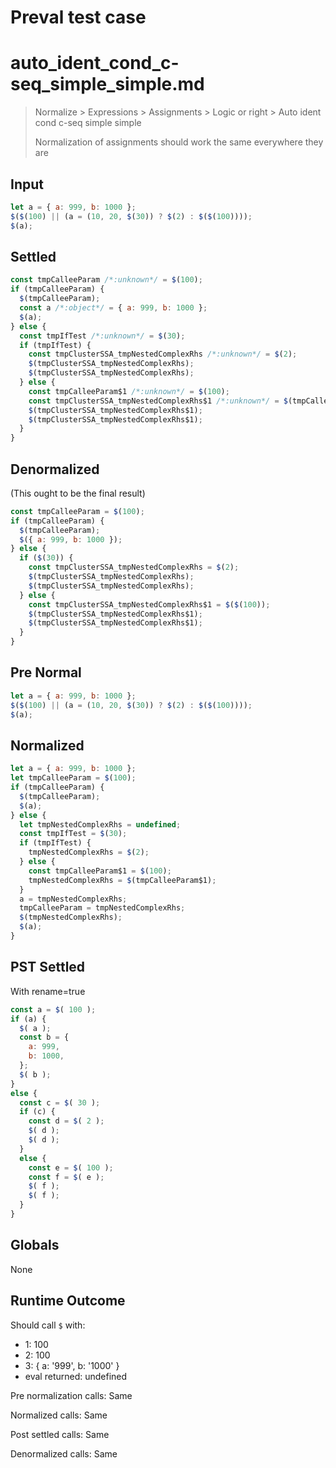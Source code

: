 # Preval test case

# auto_ident_cond_c-seq_simple_simple.md

> Normalize > Expressions > Assignments > Logic or right > Auto ident cond c-seq simple simple
>
> Normalization of assignments should work the same everywhere they are

## Input

`````js filename=intro
let a = { a: 999, b: 1000 };
$($(100) || (a = (10, 20, $(30)) ? $(2) : $($(100))));
$(a);
`````

## Settled


`````js filename=intro
const tmpCalleeParam /*:unknown*/ = $(100);
if (tmpCalleeParam) {
  $(tmpCalleeParam);
  const a /*:object*/ = { a: 999, b: 1000 };
  $(a);
} else {
  const tmpIfTest /*:unknown*/ = $(30);
  if (tmpIfTest) {
    const tmpClusterSSA_tmpNestedComplexRhs /*:unknown*/ = $(2);
    $(tmpClusterSSA_tmpNestedComplexRhs);
    $(tmpClusterSSA_tmpNestedComplexRhs);
  } else {
    const tmpCalleeParam$1 /*:unknown*/ = $(100);
    const tmpClusterSSA_tmpNestedComplexRhs$1 /*:unknown*/ = $(tmpCalleeParam$1);
    $(tmpClusterSSA_tmpNestedComplexRhs$1);
    $(tmpClusterSSA_tmpNestedComplexRhs$1);
  }
}
`````

## Denormalized
(This ought to be the final result)

`````js filename=intro
const tmpCalleeParam = $(100);
if (tmpCalleeParam) {
  $(tmpCalleeParam);
  $({ a: 999, b: 1000 });
} else {
  if ($(30)) {
    const tmpClusterSSA_tmpNestedComplexRhs = $(2);
    $(tmpClusterSSA_tmpNestedComplexRhs);
    $(tmpClusterSSA_tmpNestedComplexRhs);
  } else {
    const tmpClusterSSA_tmpNestedComplexRhs$1 = $($(100));
    $(tmpClusterSSA_tmpNestedComplexRhs$1);
    $(tmpClusterSSA_tmpNestedComplexRhs$1);
  }
}
`````

## Pre Normal


`````js filename=intro
let a = { a: 999, b: 1000 };
$($(100) || (a = (10, 20, $(30)) ? $(2) : $($(100))));
$(a);
`````

## Normalized


`````js filename=intro
let a = { a: 999, b: 1000 };
let tmpCalleeParam = $(100);
if (tmpCalleeParam) {
  $(tmpCalleeParam);
  $(a);
} else {
  let tmpNestedComplexRhs = undefined;
  const tmpIfTest = $(30);
  if (tmpIfTest) {
    tmpNestedComplexRhs = $(2);
  } else {
    const tmpCalleeParam$1 = $(100);
    tmpNestedComplexRhs = $(tmpCalleeParam$1);
  }
  a = tmpNestedComplexRhs;
  tmpCalleeParam = tmpNestedComplexRhs;
  $(tmpNestedComplexRhs);
  $(a);
}
`````

## PST Settled
With rename=true

`````js filename=intro
const a = $( 100 );
if (a) {
  $( a );
  const b = {
    a: 999,
    b: 1000,
  };
  $( b );
}
else {
  const c = $( 30 );
  if (c) {
    const d = $( 2 );
    $( d );
    $( d );
  }
  else {
    const e = $( 100 );
    const f = $( e );
    $( f );
    $( f );
  }
}
`````

## Globals

None

## Runtime Outcome

Should call `$` with:
 - 1: 100
 - 2: 100
 - 3: { a: '999', b: '1000' }
 - eval returned: undefined

Pre normalization calls: Same

Normalized calls: Same

Post settled calls: Same

Denormalized calls: Same
